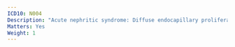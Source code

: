 ```yaml
---
ICD10: N004
Description: "Acute nephritic syndrome: Diffuse endocapillary proliferative glomerulonephritis"
Matters: Yes
Weight: 1
---
```


